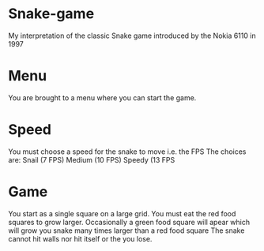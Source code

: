 # Snake-game
My interpretation of the classic Snake game introduced by the Nokia 6110 in 1997

# Menu
You are brought to a menu where you can start the game.

# Speed
You must choose a speed for the snake to move i.e. the FPS
The choices are:
Snail (7 FPS)
Medium (10 FPS)
Speedy (13 FPS

# Game
You start as a single square on a large grid. You must eat the red food squares to grow larger. Occasionally a green food square will apear which will grow you snake many times larger than a red food square The snake cannot hit walls nor hit itself or the you lose.
